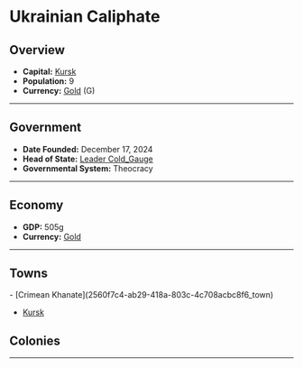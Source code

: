 <!--UNDEDITED FILE, remove this entire line if this file has been edited!-->
# <!--NAME-->Ukrainian Caliphate<!--NAME-->

## Overview

- **Capital:** <!--CAPITAL_LINK-->[Kursk](5cf147ab-05b8-4ac8-b541-020f03d671dd_town)<!--CAPITAL_LINK-->
- **Population:** <!--POPULATION-->9<!--POPULATION-->
- **Currency:** <!--CURRENCY_LINK-->[Gold](Gold_currency)<!--CURRENCY_LINK--> (<!--CURRENCY_ABV-->G<!--CURRENCY_ABV-->)

---

## Government

- **Date Founded:** <!--FOUNDED-->December 17, 2024<!--FOUNDED-->
- **Head of State:** <!--LEADER_TITLE_LINK-->[Leader Cold_Gauge](Cold_Gauge_user)<!--LEADER_TITLE_LINK-->
- **Governmental System:** <!--GOVERNMENT-->Theocracy<!--GOVERNMENT-->

---

## Economy

- **GDP:** <!--GDP-->505g<!--GDP-->
- **Currency:** <!--CURRENCY_LINK-->[Gold](Gold_currency)<!--CURRENCY_LINK-->

---

## Towns

<!--TOWNS-->- [Crimean Khanate](2560f7c4-ab29-418a-803c-4c708acbc8f6_town)
- [Kursk](5cf147ab-05b8-4ac8-b541-020f03d671dd_town)<!--TOWNS-->

## Colonies

<!--COLONIES--><!--COLONIES-->

---